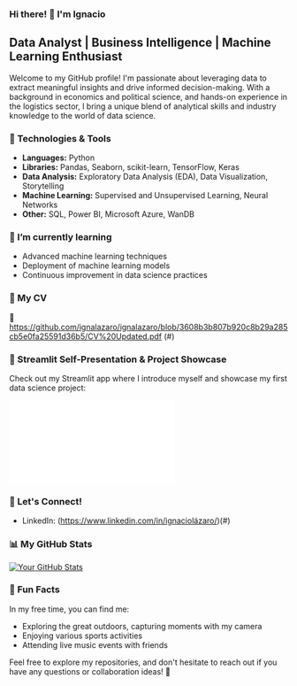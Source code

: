 

### Hi there! 👋 I'm Ignacio

## Data Analyst | Business Intelligence | Machine Learning Enthusiast

Welcome to my GitHub profile! I'm passionate about leveraging data to extract meaningful insights and drive informed decision-making. With a background in economics and political science, and hands-on experience in the logistics sector, I bring a unique blend of analytical skills and industry knowledge to the world of data science.

### 🔧 Technologies & Tools

- **Languages:** Python
- **Libraries:** Pandas, Seaborn, scikit-learn, TensorFlow, Keras
- **Data Analysis:** Exploratory Data Analysis (EDA), Data Visualization, Storytelling
- **Machine Learning:** Supervised and Unsupervised Learning, Neural Networks
- **Other:** SQL, Power BI, Microsoft Azure, WanDB

### 🌱 I’m currently learning

- Advanced machine learning techniques
- Deployment of machine learning models
- Continuous improvement in data science practices

### 📄 My CV

📎 https://github.com/ignalazaro/ignalazaro/blob/3608b3b807b920c8b29a285cb5e0fa25591d36b5/CV%20Updated.pdf (#)

### 🚀 Streamlit Self-Presentation & Project Showcase

Check out my Streamlit app where I introduce myself and showcase my first data science project:

[![Streamlit App]([https://share.streamlit.io/yourusername/your-streamlit-app/main/app.py)](https://share.streamlit.io/yourusername/your-streamlit-app/main/app.py](https://roma-predict-prices.streamlit.app/))


### 🤝 Let's Connect!

- LinkedIn: (https://www.linkedin.com/in/ignaciolázaro/)(#)


### 📊 My GitHub Stats

[![Your GitHub Stats](https://github-readme-stats.vercel.app/api?username=ignalazaro&show_icons=true&hide=issues&hide_title=true&count_private=true&theme=radical)](https://github.com/ignalazaro)

### 🎉 Fun Facts

In my free time, you can find me:
- Exploring the great outdoors, capturing moments with my camera
- Enjoying various sports activities
- Attending live music events with friends

Feel free to explore my repositories, and don't hesitate to reach out if you have any questions or collaboration ideas! 🚀

